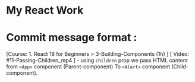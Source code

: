 # My React Work

# Commit message format : 

[Course: 1. React 18 for Beginners > 3-Building-Components (1h) ] [ Video: #11-Passing-Children_mp4 ] - using `children` prop we pass HTML content from `<App>` component (Parent-component) To  `<Alert>` component (Child-component).




